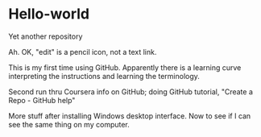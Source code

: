 Hello-world
===========

Yet another repository 

Ah.  OK, "edit" is a pencil icon, not a text link.  

This is my first time using GitHub.  Apparently there is a learning curve interpreting the instructions and learning the terminology.  

Second run thru Coursera info on GitHub; doing GitHub tutorial, "Create a Repo - GitHub help" 

More stuff after installing Windows desktop interface.  Now to see if I can see the same thing on my computer. 
